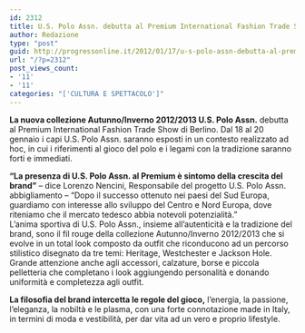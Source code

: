 ```yaml
---
id: 2312
title: U.S. Polo Assn. debutta al Premium International Fashion Trade Show di Berlino
author: Redazione
type: "post"
guid: http://progressonline.it/2012/01/17/u-s-polo-assn-debutta-al-premium-international-fashion-trade-show-di-berlino/
url: "/?p=2312"
post_views_count:
- '11'
- '11'
categories: "['CULTURA E SPETTACOLO']"
---
```


**La nuova collezione Autunno/Inverno 2012/2013 U.S. Polo Assn.** debutta al Premium International Fashion Trade Show di Berlino. Dal 18 al 20 gennaio i capi U.S. Polo Assn. saranno esposti in un contesto realizzato ad hoc, in cui i riferimenti al gioco del polo e i legami con la tradizione saranno forti e immediati.

**“La presenza di U.S. Polo Assn. al Premium è sintomo della crescita del brand”** – dice Lorenzo Nencini, Responsabile del progetto U.S. Polo Assn. abbigliamento – “Dopo il successo ottenuto nei paesi del Sud Europa, guardiamo con interesse allo sviluppo del Centro e Nord Europa, dove riteniamo che il mercato tedesco abbia notevoli potenzialità.”  
L’anima sportiva di U.S. Polo Assn., insieme all’autenticità e la tradizione del brand, sono il fil rouge della collezione Autunno/Inverno 2012/2013 che si evolve in un total look composto da outfit che riconducono ad un percorso stilistico disegnato da tre temi: Heritage, Westchester e Jackson Hole. Grande attenzione anche agli accessori, calzature, borse e piccola pelletteria che completano i look aggiungendo personalità e donando uniformità e completezza agli outfit.

**La filosofia del brand intercetta le regole del gioco,** l’energia, la passione, l’eleganza, la nobiltà e le plasma, con una forte connotazione made in Italy, in termini di moda e vestibilità, per dar vita ad un vero e proprio lifestyle.